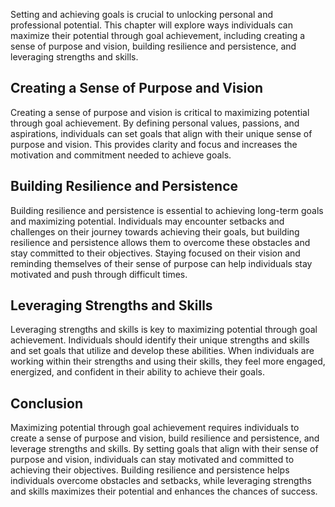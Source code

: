 
Setting and achieving goals is crucial to unlocking personal and professional potential. This chapter will explore ways individuals can maximize their potential through goal achievement, including creating a sense of purpose and vision, building resilience and persistence, and leveraging strengths and skills.

Creating a Sense of Purpose and Vision
--------------------------------------

Creating a sense of purpose and vision is critical to maximizing potential through goal achievement. By defining personal values, passions, and aspirations, individuals can set goals that align with their unique sense of purpose and vision. This provides clarity and focus and increases the motivation and commitment needed to achieve goals.

Building Resilience and Persistence
-----------------------------------

Building resilience and persistence is essential to achieving long-term goals and maximizing potential. Individuals may encounter setbacks and challenges on their journey towards achieving their goals, but building resilience and persistence allows them to overcome these obstacles and stay committed to their objectives. Staying focused on their vision and reminding themselves of their sense of purpose can help individuals stay motivated and push through difficult times.

Leveraging Strengths and Skills
-------------------------------

Leveraging strengths and skills is key to maximizing potential through goal achievement. Individuals should identify their unique strengths and skills and set goals that utilize and develop these abilities. When individuals are working within their strengths and using their skills, they feel more engaged, energized, and confident in their ability to achieve their goals.

Conclusion
----------

Maximizing potential through goal achievement requires individuals to create a sense of purpose and vision, build resilience and persistence, and leverage strengths and skills. By setting goals that align with their sense of purpose and vision, individuals can stay motivated and committed to achieving their objectives. Building resilience and persistence helps individuals overcome obstacles and setbacks, while leveraging strengths and skills maximizes their potential and enhances the chances of success.
